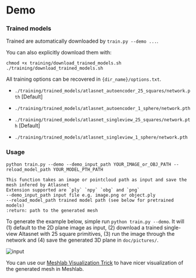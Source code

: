 # Demo


### Trained models

Trained are automatically downloaded by `train.py --demo ...`.

You can also explicitly download them with:

```
chmod +x training/download_trained_models.sh
./training/download_trained_models.sh
```


All training options can be recovered in `{dir_name}/options.txt`.

* `./training/trained_models/atlasnet_autoencoder_25_squares/network.pth` [Default]

* `./training/trained_models/atlasnet_autoencoder_1_sphere/network.pth` 

* `./training/trained_models/atlasnet_singleview_25_squares/network.pth` [Default]

* `./training/trained_models/atlasnet_singleview_1_sphere/network.pth` 

  
### Usage

```python train.py --demo --demo_input_path YOUR_IMAGE_or_OBJ_PATH --reload_model_path YOUR_MODEL_PTH_PATH ```

```
This function takes an image or pointcloud path as input and save the mesh infered by Atlasnet
Extension supported are `ply` `npy` `obg` and `png`
--demo_input_path input file e.g. image.png or object.ply 
--reload_model_path trained model path (see below for pretrained models) 
:return: path to the generated mesh
```



To generate the example below, simple run `python train.py --demo`. It will (1) default to the 2D plane image as input, (2) download a trained single-view Altasnet with 25 square primitives, (3) run the image through the network and (4) save the generated 3D plane in `doc/pictures/`.



![input](./pictures/2D3D.png)





You can use our  [Meshlab Visualization Trick](./doc/meshlab.md) to have nicer visualization of the generated mesh in Meshlab.
